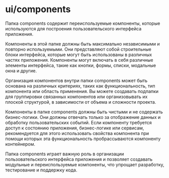 # ui/components

Папка components содержит переиспользуемые компоненты, которые используются для построения пользовательского интерфейса приложения.

Компоненты в этой папке должны быть максимально независимыми и повторно используемыми. Они представляют собой строительные блоки интерфейса, которые могут быть использованы в различных частях приложения. Компоненты могут включать в себя различные элементы интерфейса, такие как кнопки, формы, списки, модальные окна и другие.

Организация компонентов внутри папки components может быть основана на различных критериях, таких как функциональность, тип компонента или область применения. Вы можете создавать подпапки для группировки связанных компонентов или организовывать их плоской структурой, в зависимости от объема и сложности проекта.

Компоненты в папке components должны быть чистыми и не содержать бизнес-логики. Они должны отвечать только за отображение данных и обработку пользовательских событий. Если компоненту требуется доступ к состоянию приложения, бизнес-логике или сервисам, рекомендуется для этого использовать свойства компонента при помощи которых эта функциональность пробрассываются компоненту контейнером.

Папка components играет важную роль в организации пользовательского интерфейса приложения и позволяет создавать модульные и переиспользуемые компоненты, что упрощает разработку, тестирование и поддержку кода.
